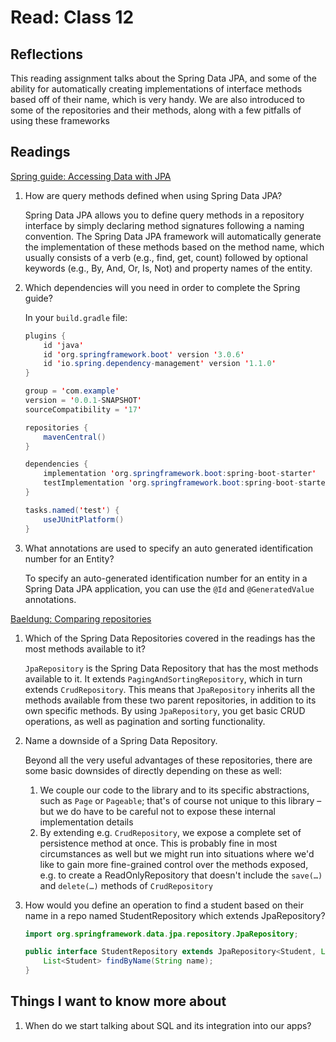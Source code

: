 # Read: Class 12

## Reflections

This reading assignment talks about the Spring Data JPA, and some of the ability for automatically creating implementations of interface methods based off of their name, which is very handy. We are also introduced to some of the repositories and their methods, along with a few pitfalls of using these frameworks

## Readings

[Spring guide: Accessing Data with JPA](https://spring.io/guides/gs/accessing-data-jpa/)

1. How are query methods defined when using Spring Data JPA?

    Spring Data JPA allows you to define query methods in a repository interface by simply declaring method signatures following a naming convention. The Spring Data JPA framework will automatically generate the implementation of these methods based on the method name, which usually consists of a verb (e.g., find, get, count) followed by optional keywords (e.g., By, And, Or, Is, Not) and property names of the entity.

2. Which dependencies will you need in order to complete the Spring guide?

    In your `build.gradle` file:

    ```Java
    plugins {
        id 'java'
        id 'org.springframework.boot' version '3.0.6'
        id 'io.spring.dependency-management' version '1.1.0'
    }

    group = 'com.example'
    version = '0.0.1-SNAPSHOT'
    sourceCompatibility = '17'

    repositories {
        mavenCentral()
    }

    dependencies {
        implementation 'org.springframework.boot:spring-boot-starter'
        testImplementation 'org.springframework.boot:spring-boot-starter-test'
    }

    tasks.named('test') {
        useJUnitPlatform()
    }
    ```

3. What annotations are used to specify an auto generated identification number for an Entity?

    To specify an auto-generated identification number for an entity in a Spring Data JPA application, you can use the `@Id` and `@GeneratedValue` annotations.

[Baeldung: Comparing repositories](https://www.baeldung.com/spring-data-repositories)

1. Which of the Spring Data Repositories covered in the readings has the most methods available to it?

    `JpaRepository` is the Spring Data Repository that has the most methods available to it. It extends `PagingAndSortingRepository`, which in turn extends `CrudRepository`. This means that `JpaRepository` inherits all the methods available from these two parent repositories, in addition to its own specific methods. By using `JpaRepository`, you get basic CRUD operations, as well as pagination and sorting functionality.

2. Name a downside of a Spring Data Repository.

    Beyond all the very useful advantages of these repositories, there are some basic downsides of directly depending on these as well:

    1. We couple our code to the library and to its specific abstractions, such as `Page` or `Pageable`; that's of course not unique to this library – but we do have to be careful not to expose these internal implementation details
    2. By extending e.g. `CrudRepository`, we expose a complete set of persistence method at once. This is probably fine in most circumstances as well but we might run into situations where we'd like to gain more fine-grained control over the methods exposed, e.g. to create a ReadOnlyRepository that doesn't include the `save(…)` and `delete(…)` methods of `CrudRepository`

3. How would you define an operation to find a student based on their name in a repo named StudentRepository which extends JpaRepository?

    ```Java
    import org.springframework.data.jpa.repository.JpaRepository;

    public interface StudentRepository extends JpaRepository<Student, Long> {
        List<Student> findByName(String name);
    }
    ```

## Things I want to know more about

1. When do we start talking about SQL and its integration into our apps?
